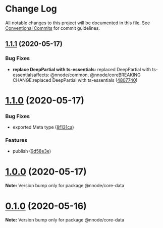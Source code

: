 # Change Log

All notable changes to this project will be documented in this file.
See [Conventional Commits](https://conventionalcommits.org) for commit guidelines.

## [1.1.1](https://github.com/nativecode-dev/sosus/compare/@nnode/core-data@1.1.0...@nnode/core-data@1.1.1) (2020-05-17)


### Bug Fixes

* **replace DeepPartial with ts-essentials:** replaced DeepPartial with ts-essentialsaffects: @nnode/common, @nnode/coreBREAKING CHANGE:replaced DeepPartial with ts-essentials ([4807740](https://github.com/nativecode-dev/sosus/commit/4807740309213961a2d7abe1138c9905dc3b8d74))





# [1.1.0](https://github.com/nativecode-dev/sosus/compare/@nnode/core-data@1.0.0...@nnode/core-data@1.1.0) (2020-05-17)


### Bug Fixes

* exported Meta type ([8f131ca](https://github.com/nativecode-dev/sosus/commit/8f131ca80f06d4483d823e2f44ae06f2d5aff991))


### Features

* publish ([9d58e3e](https://github.com/nativecode-dev/sosus/commit/9d58e3efe4725c1603009d1bf17a2af00a14d97e))





# [1.0.0](https://github.com/nativecode-dev/sosus/compare/@nnode/core-data@1.0.0-next.1...@nnode/core-data@1.0.0) (2020-05-17)

**Note:** Version bump only for package @nnode/core-data





# [0.1.0](https://github.com/nativecode-dev/sosus/compare/@nnode/core-data@0.1.0-next.0...@nnode/core-data@0.1.0) (2020-05-16)

**Note:** Version bump only for package @nnode/core-data
